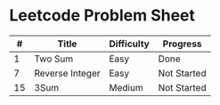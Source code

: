 # Leetcode Problem Sheet

| #  | Title           | Difficulty  | Progress    |
| --- | --- | --- | --- |
| 1  | Two Sum         | Easy        | Done        |
| 7  | Reverse Integer | Easy        | Not Started |
| 15 | 3Sum            | Medium      | Not Started |